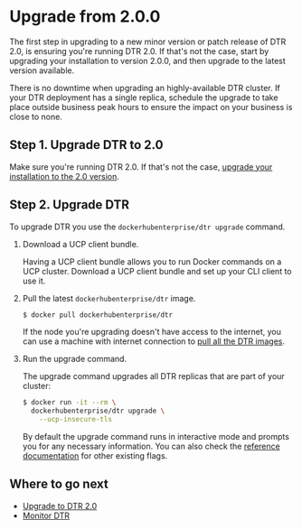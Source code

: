 <!--[metadata]>
+++
aliases = ["/docker-trusted-registry/install/upgrade/upgrade-minor/"]
title = "Upgrade from 2.0.0"
description = "Learn how to upgrade your Docker Trusted Registry to a new minor version or patch release."
keywords = ["docker, dtr, upgrade, install"]
[menu.main]
parent="menu_dtr_upgrade"
identifier="dtr_upgrade_minor"
weight=10
+++
<![end-metadata]-->

# Upgrade from 2.0.0

The first step in upgrading to a new minor version or patch release of DTR 2.0,
is ensuring you're running DTR 2.0. If that's not the case, start by upgrading
your installation to version 2.0.0, and then upgrade to the latest version
available.

There is no downtime when upgrading an highly-available DTR cluster. If your
DTR deployment has a single replica, schedule the upgrade to take place outside
business peak hours to ensure the impact on your business is close to none.

## Step 1. Upgrade DTR to 2.0

Make sure you're running DTR 2.0. If that's not the case, [upgrade your
installation to the 2.0 version](upgrade-major.md).

## Step 2. Upgrade DTR

To upgrade DTR you use the `dockerhubenterprise/dtr upgrade` command.

1. Download a UCP client bundle.

    Having a UCP client bundle allows you to run Docker commands on a UCP
    cluster. Download a UCP client bundle and set up your CLI client to use it.

2. Pull the latest `dockerhubenterprise/dtr` image.

    ```bash
    $ docker pull dockerhubenterprise/dtr
    ```

    If the node you're upgrading doesn't have access to the internet, you can
    use a machine with internet connection to
    [pull all the DTR images](../install-dtr-offline.md).

4. Run the upgrade command.

    The upgrade command upgrades all DTR replicas that are part of your cluster:

    ```bash
    $ docker run -it --rm \
      dockerhubenterprise/dtr upgrade \
        --ucp-insecure-tls
    ```

    By default the upgrade command runs in interactive mode and prompts you for
    any necessary information. You can also check the
    [reference documentation](../reference/index.md) for other existing flags.

## Where to go next

* [Upgrade to DTR 2.0](upgrade-major.md)
* [Monitor DTR](../../monitor-troubleshoot/index.md)
